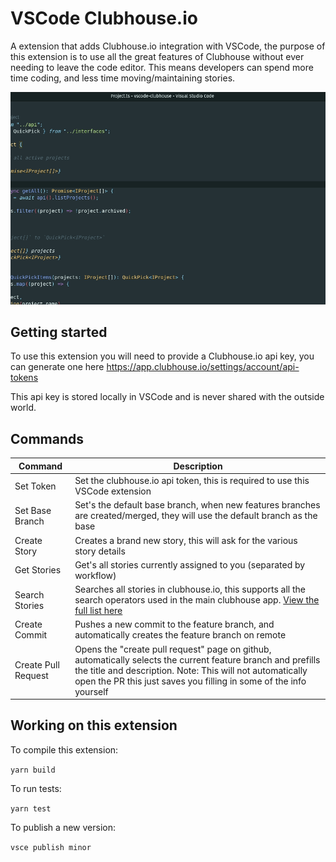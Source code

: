 # VSCode Clubhouse.io

A extension that adds Clubhouse.io integration with VSCode, the purpose of this extension is 
to use all the great features of Clubhouse without ever needing to leave the code editor. This means developers can spend more time coding, and less time moving/maintaining stories.

<p align="center">
  <img src="example.gif"/>
</p>

## Getting started

To use this extension you will need to provide a Clubhouse.io api key, you can generate one here https://app.clubhouse.io/settings/account/api-tokens

This api key is stored locally in VSCode and is never shared with the outside world.

## Commands

| Command | Description |
|---|---|
| Set Token | Set the clubhouse.io api token, this is required to use this VSCode extension |
| Set Base Branch | Set's the default base branch, when new features branches are created/merged, they will use the default branch as the base |
| Create Story | Creates a brand new story, this will ask for the various story details |
| Get Stories| Get's all stories currently assigned to you (separated by workflow) |
| Search Stories | Searches all stories in clubhouse.io, this supports all the search operators used in the main clubhouse app. [View the full list here](https://help.clubhouse.io/hc/en-us/articles/360000046646-Searching-in-Clubhouse-Story-Search) |
| Create Commit | Pushes a new commit to the feature branch, and automatically creates the feature branch on remote |
| Create Pull Request | Opens the "create pull request" page on github, automatically selects the current feature branch and prefills the title and description. Note: This will not automatically open the PR this just saves you filling in some of the info yourself |

## Working on this extension

To compile this extension:

`yarn build`

To run tests:

`yarn test`

To publish a new version:

`vsce publish minor`
